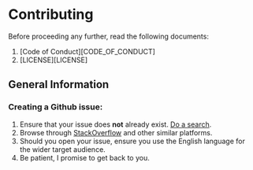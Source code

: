 # Contributing

Before proceeding any further, read the following documents:

1. [Code of Conduct][CODE_OF_CONDUCT]
1. [LICENSE][LICENSE]

## General Information

### Creating a Github issue:

1. Ensure that your issue does **not** already exist. [Do a search](https://github.com/dododoyo/create-bot-template/issues).
2. Browse through [StackOverflow](https://stackoverflow.com/search?q=telegram+nodejs) and other similar platforms.
3. Should you open your issue, ensure you use the English language for
   the wider target audience.
4. Be patient, I promise to get back to you.


